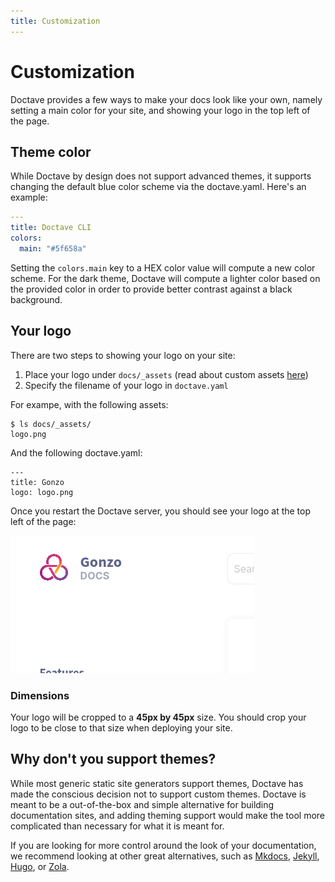 ```yaml
---
title: Customization
---
```


Customization
=============

Doctave provides a few ways to make your docs look like your own, namely setting a main color for
your site, and showing your logo in the top left of the page.

## Theme color

While Doctave by design does not support advanced themes, it supports changing the default blue
color scheme via the doctave.yaml. Here's an example:

```yaml
---
title: Doctave CLI
colors:
  main: "#5f658a"
```

Setting the `colors.main` key to a HEX color value will compute a new color scheme. For the dark
theme, Doctave will compute a lighter color based on the provided color in order to provide better
contrast against a black background.

## Your logo

There are two steps to showing your logo on your site:

1. Place your logo under `docs/_assets` (read about custom assets [here](/features/assets))
2. Specify the filename of your logo in `doctave.yaml`

For exampe, with the following assets:

```
$ ls docs/_assets/
logo.png
```

And the following doctave.yaml:

```
---
title: Gonzo
logo: logo.png
```

Once you restart the Doctave server, you should see your logo at the top left of the page:

![Screenshot of your logo with the page title](/assets/logo-screenshot.png)

### Dimensions

Your logo will be cropped to a **45px by 45px** size. You should crop your logo to be close to that size
when deploying your site.

## Why don't you support themes?

While most generic static site generators support themes, Doctave has made the conscious decision
not to support custom themes. Doctave is meant to be a out-of-the-box and simple alternative for
building documentation sites, and adding theming support would make the tool more complicated than
necessary for what it is meant for.

If you are looking for more control around the look of your documentation, we recommend looking at
other great alternatives, such as [Mkdocs](https://www.mkdocs.org/),
[Jekyll](https://jekyllrb.com/), [Hugo](https://gohugo.io/), or [Zola](https://www.getzola.org/).
